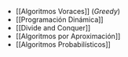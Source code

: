 - [[Algoritmos Voraces]] (*Greedy*)
- [[Programación Dinámica]]
- [[Divide and Conquer]]
- [[Algoritmos por Aproximación]]
- [[Algoritmos Probabilísticos]]